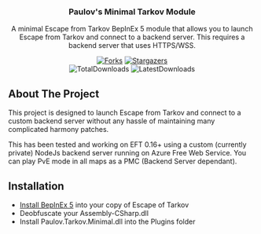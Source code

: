 ﻿<div align="center">
<h3 align="center">Paulov's Minimal Tarkov Module</h3>

  <p align="center">
	A minimal Escape from Tarkov BepInEx 5 module that allows you to launch Escape from Tarkov and connect to a backend server. This requires a backend server that uses HTTPS/WSS.
  </p>

[![Forks][forks-shield]][forks-url]
[![Stargazers][stars-shield]][stars-url]
<br/>
![TotalDownloads][downloads-total-shield]
![LatestDownloads][downloads-latest-shield]

</div>

## About The Project
This project is designed to launch Escape from Tarkov and connect to a custom backend server without any hassle of maintaining many complicated harmony patches. 

This has been tested and working on EFT 0.16+ using a custom (currently private) NodeJs backend server running on Azure Free Web Service. You can play PvE mode in all maps as a PMC (Backend Server dependant).

## Installation
- [Install BepInEx 5](https://github.com/BepInEx/BepInEx/releases) into your copy of Escape of Tarkov
- Deobfuscate your Assembly-CSharp.dll
- Install Paulov.Tarkov.Minimal.dll into the Plugins folder

<!-- MARKDOWN LINKS & IMAGES -->
[contributors-shield]: https://img.shields.io/github/contributors/paulov-t/Paulov.Tarkov.Minimal.svg?style=for-the-badge

[forks-shield]: https://img.shields.io/github/forks/paulov-t/Paulov.Tarkov.Minimal.svg?style=for-the-badge&color=%234c1

[forks-url]: https://github.com/paulov-t/Paulov.Tarkov.Minimal/network/members

[stars-shield]: https://img.shields.io/github/stars/paulov-t/Paulov.Tarkov.Minimal?style=for-the-badge&color=%234c1

[stars-url]: https://github.com/paulov-t/Paulov.Tarkov.Minimal/stargazers

[downloads-total-shield]: https://img.shields.io/github/downloads/paulov-t/Paulov.Tarkov.Minimal/total?style=for-the-badge

[downloads-latest-shield]: https://img.shields.io/github/downloads/paulov-t/Paulov.Tarkov.Minimal/latest/total?style=for-the-badge